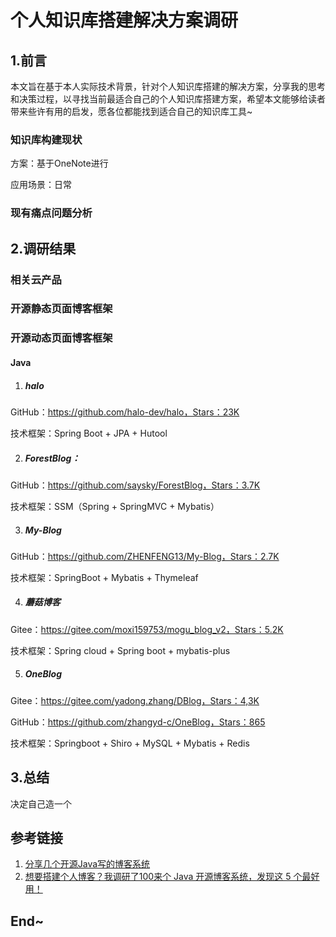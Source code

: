 # 个人知识库搭建解决方案调研

## 1.前言

本文旨在基于本人实际技术背景，针对个人知识库搭建的解决方案，分享我的思考和决策过程，以寻找当前最适合自己的个人知识库搭建方案，希望本文能够给读者带来些许有用的启发，愿各位都能找到适合自己的知识库工具~



### 知识库构建现状

方案：基于OneNote进行

应用场景：日常



### 现有痛点问题分析





## 2.调研结果

### 相关云产品





### 开源静态页面博客框架





### 开源动态页面博客框架

#### Java

1. ##### halo

GitHub：https://github.com/halo-dev/halo，Stars：23K

技术框架：Spring Boot + JPA + Hutool



2. ##### ForestBlog：

GitHub：https://github.com/saysky/ForestBlog，Stars：3.7K

技术框架：SSM（Spring + SpringMVC + Mybatis）



3. ##### My-Blog

GitHub：https://github.com/ZHENFENG13/My-Blog，Stars：2.7K

技术框架：SpringBoot + Mybatis + Thymeleaf



4. ##### 蘑菇博客

Gitee：https://gitee.com/moxi159753/mogu_blog_v2，Stars：5.2K

技术框架：Spring cloud + Spring boot + mybatis-plus



5. ##### OneBlog

Gitee：https://gitee.com/yadong.zhang/DBlog，Stars：4,3K

GitHub：https://github.com/zhangyd-c/OneBlog，Stars：865

技术框架：Springboot + Shiro + MySQL + Mybatis + Redis





## 3.总结

决定自己造一个





## 参考链接

1. [分享几个开源Java写的博客系统](https://developer.aliyun.com/article/793170)
2. [想要搭建个人博客？我调研了100来个 Java 开源博客系统，发现这 5 个最好用！](https://cloud.tencent.com/developer/article/1692351)





## End~





